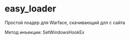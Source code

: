 # easy_loader

Простой лоадер для Warface, скачивающий длл с сайта

Метод инъекции: SetWindowsHookEx
